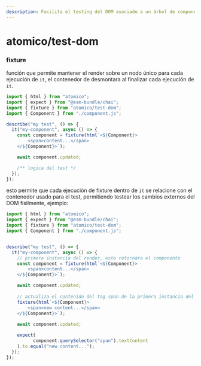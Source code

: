 ```yaml
---
description: Facilita el testing del DOM asociado a un árbol de componentes.
---
```


# atomico/test-dom

### fixture

función que permite mantener el render sobre un nodo único para cada ejecución de `it`, el contenedor de desmontara al finalizar cada ejecución de `it`.

```javascript
import { html } from "atomico";
import { expect } from "@esm-bundle/chai";
import { fixture } from "atomico/test-dom";
import { Component } from "./component.js";

describe("my test", () => {
  it("my-component", async () => {
    const component = fixture(html`<${Component}>
        <span>content...</span>
    </${Component}>`);

    await component.updated;

    /** logica del test */
  });
});
```

esto permite que cada ejecución de fixture dentro de `it` se relacione con el contenedor usado para el test, permitiendo testear los cambios externos del DOM fisilmente, ejemplo:

```javascript
import { html } from "atomico";
import { expect } from "@esm-bundle/chai";
import { fixture } from "atomico/test-dom";
import { Component } from "./component.js";


describe("my test", () => {
  it("my-component", async () => {
    // primera instancia del render, este retornara el componente
    const component = fixture(html`<${Component}>
        <span>content...</span>
    </${Component}>`);

    await component.updated;
    
    // actualiza el contenido del tag span de la primera instancia del render
    fixture(html`<${Component}>
        <span>new content...</span>
    </${Component}>`);
    
    await component.updated;

    expect(
          component.querySelector("span").textContent
    ).to.equal("new content...");
  });
});
```



